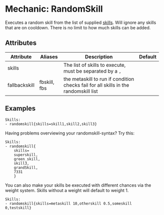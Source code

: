 Mechanic: RandomSkill
=====================

Executes a random skill from the list of supplied
[skills](skills/mechanics/skill). Will ignore any skills that are on
cooldown. There is no limit to how much skills can be added.

Attributes
----------

| Attribute | Aliases | Description                                             | Default |
|-----------|---------|---------------------------------------------------------|---------|
| skills    |         | The list of skills to execute, must be separated by a `,` |         |
| fallbackskill | fbskill, fbs | the metaskill to run if condition checks fail for all skills in the randomskill list |



Examples
--------

    Skills:
    - randomskill{skills=skill1,skill2,skill3}

Having problems overviewing your randomskill-syntax? Try this:

    Skills:
    - randomskill{
        skills=
        superskill,
        green_skill,
        skill3,
        grandSkill,
        7331
        }

You can also make your skills be executed with different chances via the weight system. Skills without a weight will default to weight 1.

    Skills:
    - randomskill{skills=metaskill 10,otherskill 0.5,someskill 0,testskill}